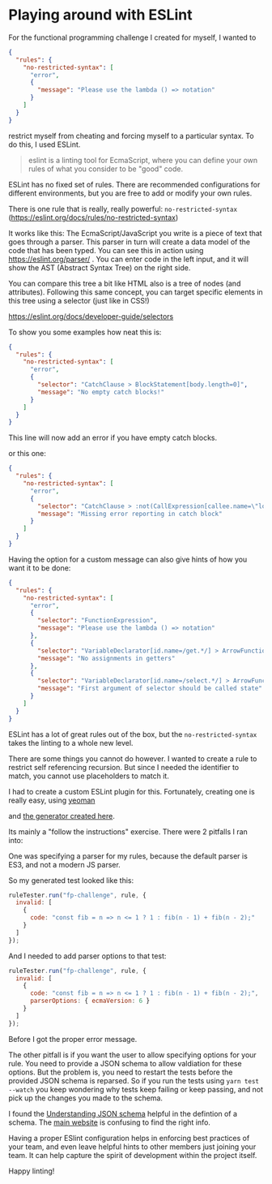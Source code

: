# Playing around with ESLint

For the functional programming challenge I created for myself, I wanted to

```json
{
  "rules": {
    "no-restricted-syntax": [
      "error",
      {
        "message": "Please use the lambda () => notation"
      }
    ]
  }
}
```

restrict myself from cheating and forcing myself to a particular syntax. To do
this, I used ESLint.

> eslint is a linting tool for EcmaScript, where you can define your own rules
> of what you consider to be "good" code.

ESLint has no fixed set of rules. There are recommended configurations for
different environments, but you are free to add or modify your own rules.

There is one rule that is really, really powerful: `no-restricted-syntax`
(https://eslint.org/docs/rules/no-restricted-syntax)

It works like this: The EcmaScript/JavaScript you write is a piece of text that
goes through a parser. This parser in turn will create a data model of the code
that has been typed. You can see this in action using https://eslint.org/parser/
. You can enter code in the left input, and it will show the AST (Abstract
Syntax Tree) on the right side.

You can compare this tree a bit like HTML also is a tree of nodes (and
attributes). Following this same concept, you can target specific elements in
this tree using a selector (just like in CSS!)

https://eslint.org/docs/developer-guide/selectors

To show you some examples how neat this is:

```json
{
  "rules": {
    "no-restricted-syntax": [
      "error",
      {
        "selector": "CatchClause > BlockStatement[body.length=0]",
        "message": "No empty catch blocks!"
      }
    ]
  }
}
```

This line will now add an error if you have empty catch blocks.

or this one:

```json
{
  "rules": {
    "no-restricted-syntax": [
      "error",
      {
        "selector": "CatchClause > :not(CallExpression[callee.name=\"logError\"])",
        "message": "Missing error reporting in catch block"
      }
    ]
  }
}
```

Having the option for a custom message can also give hints of how you want it to
be done:

```json
{
  "rules": {
    "no-restricted-syntax": [
      "error",
      {
        "selector": "FunctionExpression",
        "message": "Please use the lambda () => notation"
      },
      {
        "selector": "VariableDeclarator[id.name=/get.*/] > ArrowFunctionExpression > AssignmentExpression",
        "message": "No assignments in getters"
      },
      {
        "selector": "VariableDeclarator[id.name=/select.*/] > ArrowFunctionExpression[params.0.name!=\"state\"]",
        "message": "First argument of selector should be called state"
      }
    ]
  }
}
```

ESLint has a lot of great rules out of the box, but the `no-restricted-syntax`
takes the linting to a whole new level.

There are some things you cannot do however. I wanted to create a rule to
restrict self referencing recursion. But since I needed the identifier to match,
you cannot use placeholders to match it.

I had to create a custom ESLint plugin for this. Fortunately, creating one is
really easy, using [yeoman](https://yeoman.io)

and [the generator created here](https://github.com/eslint/generator-eslint).

Its mainly a "follow the instructions" exercise. There were 2 pitfalls I ran
into:

One was specifying a parser for my rules, because the default parser is ES3, and
not a modern JS parser.

So my generated test looked like this:

```javascript
ruleTester.run("fp-challenge", rule, {
  invalid: [
    {
      code: "const fib = n => n <= 1 ? 1 : fib(n - 1) + fib(n - 2);"
    }
  ]
});
```

And I needed to add parser options to that test:

```javascript
ruleTester.run("fp-challenge", rule, {
  invalid: [
    {
      code: "const fib = n => n <= 1 ? 1 : fib(n - 1) + fib(n - 2);",
      parserOptions: { ecmaVersion: 6 }
    }
  ]
});
```

Before I got the proper error message.

The other pitfall is if you want the user to allow specifying options for your
rule. You need to provide a JSON schema to allow valdiation for these options.
But the problem is, you need to restart the tests before the provided JSON
schema is reparsed. So if you run the tests using `yarn test --watch` you keep
wondering why tests keep failing or keep passing, and not pick up the changes
you made to the schema.

I found the
[Understanding JSON schema](https://json-schema.org/understanding-json-schema/index.html)
helpful in the defintion of a schema. The
[main website](https://json-schema.org/) is confusing to find the right info.

Having a proper ESlint configuration helps in enforcing best practices of your
team, and even leave helpful hints to other members just joining your team. It
can help capture the spirit of development within the project itself.

Happy linting!
